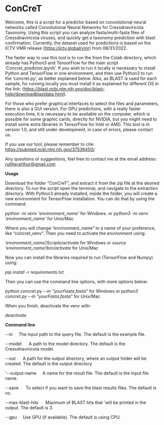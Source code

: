 # ConCreT

Welcome, this is a script for a predictor based on convolutional neural networks called Convolutional Neural Networks for Cressdnaviricota Taxonomy. Using this script you can analyze fasta/multi-fasta files of Cressdnaviricota viruses, and quickly get a taxonomy prediction with blast confirmation. Currently, the dataset used for predictions is based on the ICTV VMR release (https://ictv.global/vmr) from 08/31/2022. 

The faster way to use this tool is to run the from the Colab directory, which already has Python3 and TensorFlow for the main script ‘Concret_predictor.ipynb’. If you wish to run it locally is necessary to install Python and TensorFlow in one environment, and then use Python3 to run the ‘concret.py’, as better explained below. Also, as BLAST is used for each sample, for running locally you must install it as explained for different OS in the link: (https://blast.ncbi.nlm.nih.gov/doc/blast-help/downloadblastdata.html).

For those who prefer graphical interfaces to select the files and parameters, there is also a GUI version. For GPU predictions, with a really faster execution time, it is necessary to be available on the computer, which is possible for some graphic cards, directly for NVIDIA, but you might need to install some extra libraries in TensorFlow for Intel or AMD.  This tool is in version 1.0, and still under development, in case of errors, please contact us.

If you use our tool, please remember to cite: https://pubmed.ncbi.nlm.nih.gov/37536450/ 

Any questions or suggestions, feel free to contact me at the email address: ruitherarthur@gmail.com 

**Usage**<br/>

Download the folder “ConCreT”, and extract it from the zip file at the desired directory. To run the script open the terminal, and navigate to the extraction directory. With Python3 already installed, inside the folder, you will create a new environment for TensorFlow installation. You can do that by using the command:

_python -m venv ’environment_name’_  	for Windows.
or
_python3 -m venv ’environment_name’_	for Unix/Mac.

Where you will change  “environment_name” to a name of your preference, like “concret_venv”. Then you need to activate the environment using:

_’environment_name’/Scripts/activate_	for Windows
or
_source ’environment_name’/bin/activate_	for Unix/Mac

Now you can install the libraries required to run (TensorFlow  and Numpy) using:

_pip install -r requirements.txt_

Then you can use the command line options, with more options below:

_python concret.py --in “yourFasta.fasta”_	for Windows
or
_python3 concret.py --in “yourFasta.fasta”_ 	for  Unix/Mac

When you finish, deactivate the venv with:

_deactivate_

**Command line**<br/>

--in &nbsp;&nbsp;&nbsp;&nbsp;The input path to the query file. The default is the example file.

--model &nbsp;&nbsp;&nbsp;&nbsp; A path to the model directory. The default is the Cressdnaviricota model.

--out &nbsp;&nbsp;&nbsp;&nbsp; A path for the output directory, where an output folder will be created. The default is the output directory.

'--output-name &nbsp;&nbsp;&nbsp;&nbsp;A name for the result file. The default is the input file name.

--save &nbsp;&nbsp;&nbsp;&nbsp; To select if you want to save the blast results files. The default is no.

--max-blast-hits &nbsp;&nbsp;&nbsp;&nbsp; Maximum of BLAST hits that 'will be printed in the output. The default is 3.

--gpu &nbsp;&nbsp;&nbsp;&nbsp;Use GPU (if available). The default is using CPU.



